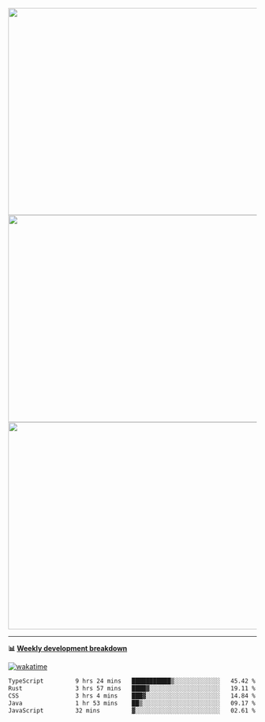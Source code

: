 <p float="left" align="middle"><img src="https://user-images.githubusercontent.com/56089155/195064669-12bd89bb-53c9-44b1-9fd8-993f93f585e1.png" width="600px" height="420px">
<img src="https://user-images.githubusercontent.com/56089155/195064706-c37aa3c8-f669-46c9-abba-1eadcbb910c5.png" width="600px" height="420px">
<img src="https://user-images.githubusercontent.com/56089155/195064753-0de674c7-4fc7-4831-a8a5-402e19cc77be.png" width="600px" height="420px"></p>

<hr />

**📊 [Weekly development breakdown](https://wakatime.com/@Ari24)**

[![wakatime](https://wakatime.com/badge/user/ca34c016-707f-4382-84cf-1823913a1423.svg)](https://wakatime.com/@ca34c016-707f-4382-84cf-1823913a1423)

<!--START_SECTION:waka-->

```txt
TypeScript         9 hrs 24 mins   ███████████▒░░░░░░░░░░░░░   45.42 %
Rust               3 hrs 57 mins   ████▓░░░░░░░░░░░░░░░░░░░░   19.11 %
CSS                3 hrs 4 mins    ███▓░░░░░░░░░░░░░░░░░░░░░   14.84 %
Java               1 hr 53 mins    ██▒░░░░░░░░░░░░░░░░░░░░░░   09.17 %
JavaScript         32 mins         ▓░░░░░░░░░░░░░░░░░░░░░░░░   02.61 %
```

<!--END_SECTION:waka-->
